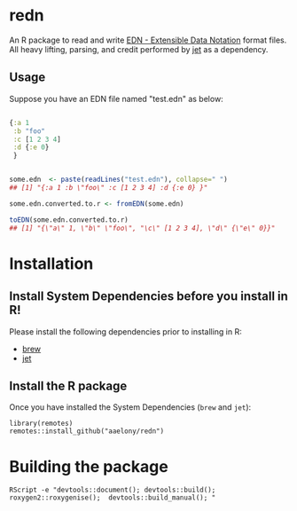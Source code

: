 # redn


An R package to read and write [EDN - Extensible Data Notation](https://github.com/edn-format/edn) format files.
All heavy lifting, parsing, and credit performed by [jet](https://github.com/borkdude/jet) as a dependency.

## Usage

Suppose you have an EDN file named "test.edn" as below:

```clojure

{:a 1
 :b "foo"
 :c [1 2 3 4]
 :d {:e 0}
 }

```


```r

some.edn  <- paste(readLines("test.edn"), collapse=" ")
## [1] "{:a 1 :b \"foo\" :c [1 2 3 4] :d {:e 0} }"

some.edn.converted.to.r <- fromEDN(some.edn)

toEDN(some.edn.converted.to.r)
## [1] "{\"a\" 1, \"b\" \"foo\", "\c\" [1 2 3 4], \"d\" {\"e\" 0}}"

```

# Installation

## Install System Dependencies before you install in R!

Please install the following dependencies prior to installing in R:

 - [brew](https://brew.sh/)
 - [jet](https://formulae.brew.sh/cask/jet)

## Install the R package

Once you have installed the System Dependencies (`brew` and `jet`):

```
library(remotes)
remotes::install_github("aaelony/redn")

```


# Building the package 

```
RScript -e "devtools::document(); devtools::build(); roxygen2::roxygenise();  devtools::build_manual(); "

```
